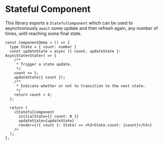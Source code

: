 # Stateful Component

This library exports a `StatefulComponent` which can be used to asynchronously
`await` some update and then refresh again, any number of times, until reaching
some final state.

```tsx
const ComponentDemo = () => {
  type State = { count: number }
  const updateState = async ({ count, updateState }: AsyncState<State>) => {
    /**
     * Trigger a state update.
     */
    count += 1;
    updateState({ count });
    /**
     * Indicate whether or not to transition to the next state.
     */
    return count < 4;
  };

  return (
    <StatefulComponent
      initialState={{ count: 0 }}
      updateState={updateState}
      render={({ count }: State) => <h3>State.count: {count}</h3>}
    />
  );
};
```